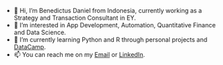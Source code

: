 - 👋 Hi, I’m Benedictus Daniel from Indonesia, currently working as a Strategy and Transaction Consultant in EY.
- 👀 I’m interested in App Development, Automation, Quantitative Finance and Data Science.
- 🌱 I’m currently learning Python and R through personal projects and [DataCamp](<https://www.datacamp.com/profile/benedictusdps>).
- 📫 You can reach me on my [Email](<benedictusdps@gmail.com>) or [LinkedIn](https://www.linkedin.com/in/benedictusdps/).

<!---
benedictusdps/benedictusdps is a ✨ special ✨ repository because its `README.md` (this file) appears on your GitHub profile.
You can click the Preview link to take a look at your changes.
--->
